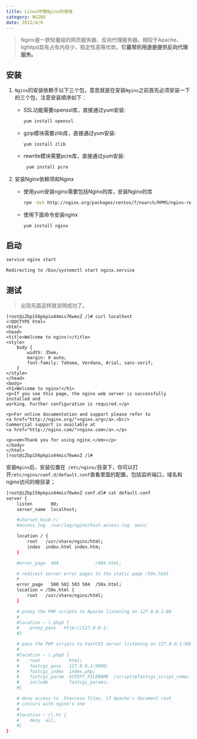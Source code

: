```yaml
---
title: Linux环境Nginx的使用
category: NGINX
date: 2022/4/9
---
```


> Nginx是一款轻量级的网页服务器、反向代理服务器。相较于Apache、lighttpd具有占有内存少，稳定性高等优势。**它最常的用途是提供反向代理服务。** 

## 安装

1. `Nginx`的安装依赖于以下三个包，意思就是在安装`Nginx`之前首先必须安装一下的三个包，注意安装顺序如下：

   - SSL功能需要openssl库，直接通过yum安装: 

     ```bash
     yum install openssl
     ```

   - gzip模块需要zlib库，直接通过yum安装: 

     ```shell
     yum install zlib
     ```

   - rewrite模块需要pcre库，直接通过yum安装:

     ```bash
      yum install pcre
     ```

2. 安装Nginx依赖项和Nginx 

   - 使用yum安装nginx需要包括Nginx的库，安装Nginx的库

     ```bash
     rpm -Uvh http://nginx.org/packages/centos/7/noarch/RPMS/nginx-release-centos-7-0.el7.ngx.noarch.rpm
     ```

   - 使用下面命令安装nginx

     ```bash
     yum install nginx
     ```

## 启动

```bash
service nginx start
 
Redirecting to /bin/systemctl start nginx.service
```

## 测试

>出现先面这样就说明成功了。

```
[root@iZbp156pkpio44mis76wmxZ /]# curl localhost
<!DOCTYPE html>
<html>
<head>
<title>Welcome to nginx!</title>
<style>
    body {
        width: 35em;
        margin: 0 auto;
        font-family: Tahoma, Verdana, Arial, sans-serif;
    }
</style>
</head>
<body>
<h1>Welcome to nginx!</h1>
<p>If you see this page, the nginx web server is successfully installed and
working. Further configuration is required.</p>

<p>For online documentation and support please refer to
<a href="http://nginx.org/">nginx.org</a>.<br/>
Commercial support is available at
<a href="http://nginx.com/">nginx.com</a>.</p>

<p><em>Thank you for using nginx.</em></p>
</body>
</html>
[root@iZbp156pkpio44mis76wmxZ /]#
```

安装`Nginx`后，安装位置在` /etc/nginx/`目录下，你可以打开`/etc/nginx/conf.d/default.conf`查看里面的配置，包括监听端口，域名和nginx访问的根目录；

```bash
[root@iZbp156pkpio44mis76wmxZ conf.d]# cat default.conf
server {
    listen       80;
    server_name  localhost;

    #charset koi8-r;
    #access_log  /var/log/nginx/host.access.log  main;

    location / {
        root   /usr/share/nginx/html;
        index  index.html index.htm;
    }

    #error_page  404              /404.html;

    # redirect server error pages to the static page /50x.html
    #
    error_page   500 502 503 504  /50x.html;
    location = /50x.html {
        root   /usr/share/nginx/html;
    }

    # proxy the PHP scripts to Apache listening on 127.0.0.1:80
    #
    #location ~ \.php$ {
    #    proxy_pass   http://127.0.0.1;
    #}

    # pass the PHP scripts to FastCGI server listening on 127.0.0.1:9000
    #
    #location ~ \.php$ {
    #    root           html;
    #    fastcgi_pass   127.0.0.1:9000;
    #    fastcgi_index  index.php;
    #    fastcgi_param  SCRIPT_FILENAME  /scripts$fastcgi_script_name;
    #    include        fastcgi_params;
    #}

    # deny access to .htaccess files, if Apache's document root
    # concurs with nginx's one
    #
    #location ~ /\.ht {
    #    deny  all;
    #}
}
```
